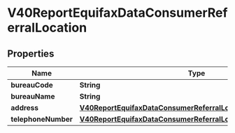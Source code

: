 

# V40ReportEquifaxDataConsumerReferralLocation


## Properties

| Name | Type | Description | Notes |
|------------ | ------------- | ------------- | -------------|
|**bureauCode** | **String** |  |  [optional] |
|**bureauName** | **String** |  |  [optional] |
|**address** | [**V40ReportEquifaxDataConsumerReferralLocationAddress**](V40ReportEquifaxDataConsumerReferralLocationAddress.md) |  |  [optional] |
|**telephoneNumber** | [**V40ReportEquifaxDataConsumerReferralLocationTelephoneNumber**](V40ReportEquifaxDataConsumerReferralLocationTelephoneNumber.md) |  |  [optional] |



